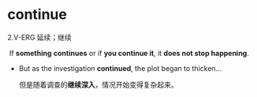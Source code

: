# continue

2.V-ERG 延续；继续

​	If **something** **continues** or if **you continue it**, it **does not stop happening**.

- But as the investigation **continued**, the plot began to thicken...

  但是随着调查的**继续深入**，情况开始变得复杂起来。